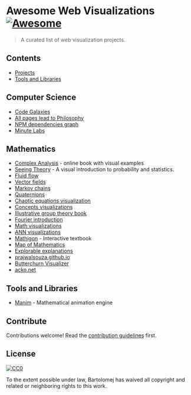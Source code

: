 # Awesome Web Visualizations [![Awesome](https://awesome.re/badge.svg)](https://awesome.re)

> A curated list of web visualization projects.


## Contents

- [Projects](#projects)
- [Tools and Libraries](#tools-and-libraries)


## Computer Science

- [Code Galaxies](https://anvaka.github.io/pm/#/?_k=qupjwr)
- [All pages lead to Philosophy](https://www.xefer.com/wikipedia)
- [NPM dependencies graph](http://npm.anvaka.com/#/)
- [Minute Labs](https://minutelabs.io/)

## Mathematics

- [Complex Analysis](https://complex-analysis.com/) - online book with visual examples
- [Seeing Theory](https://seeing-theory.brown.edu/) - A visual introduction to probability and statistics.
- [Fluid flow](https://paveldogreat.github.io/WebGL-Fluid-Simulation/)
- [Vector fields](https://anvaka.github.io/fieldplay)
- [Markov chains](http://setosa.io/ev/markov-chains/)
- [Quaternions](https://eater.net/quaternions)
- [Chaotic equations visualization](https://chaos-equations.glitch.me/?p=VNYAVO)
- [Concepts visualizations](https://conceptviz.github.io/)
- [Illustrative group theory book](http://www.coloring-book.co/)
- [Fourier introduction](http://www.jezzamon.com/fourier/)
- [Math visualizations](https://visualizingmath.tumblr.com/)
- [ANN visualizations](https://colah.github.io/)
- [Mathigon](https://mathigon.org/) - Interactive textbook
- [Map of Mathematics](https://www.quantamagazine.org/the-map-of-mathematics-20200213/)
- [Explorable explanations](https://ncase.me/)
- [prajwalsouza.github.io](https://prajwalsouza.github.io/)
- [Butterchurn Visualizer](https://butterchurnviz.com/)
- [acko.net](http://acko.net/)

## Tools and Libraries
- [Manim](https://github.com/3b1b/manim) - Mathematical animation engine


## Contribute

Contributions welcome! Read the [contribution guidelines](contributing.md) first.


## License

[![CC0](https://mirrors.creativecommons.org/presskit/buttons/88x31/svg/cc-zero.svg)](https://creativecommons.org/publicdomain/zero/1.0)

To the extent possible under law, Bartolomej has waived all copyright and
related or neighboring rights to this work.
